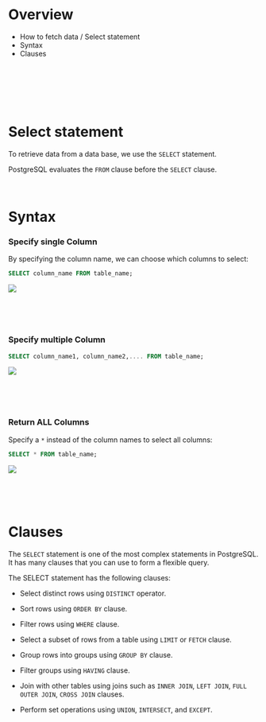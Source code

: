 # Overview

- How to fetch data / Select statement
- Syntax
- Clauses

&nbsp;

&nbsp;

&nbsp;

# Select statement

To retrieve data from a data base, we use the `SELECT` statement.

PostgreSQL evaluates the `FROM` clause before the `SELECT` clause.

&nbsp;

# Syntax

### Specify single Column

By specifying the column name, we can choose which columns to select:

```sql
SELECT column_name FROM table_name;
```

<img src="./assets/Select/select-single-column.jpg">

&nbsp;

&nbsp;

### Specify multiple Column

```sql
SELECT column_name1, column_name2,.... FROM table_name;
```

<img src="./assets/Select/select-multiple-columns.jpg">

&nbsp;

&nbsp;

### Return ALL Columns

Specify a `*` instead of the column names to select all columns:

```sql
SELECT * FROM table_name;
```

<img src="./assets/Select/select-all.jpg">

&nbsp;

&nbsp;

# Clauses

The `SELECT` statement is one of the most complex statements in PostgreSQL. It has many clauses that you can use to form a flexible query.

The SELECT statement has the following clauses:

- Select distinct rows using `DISTINCT` operator.

- Sort rows using `ORDER BY` clause.

- Filter rows using `WHERE` clause.

- Select a subset of rows from a table using `LIMIT` or `FETCH` clause.

- Group rows into groups using `GROUP BY` clause.

- Filter groups using `HAVING` clause.

- Join with other tables using joins such as `INNER JOIN`, `LEFT JOIN`, `FULL OUTER JOIN`, `CROSS JOIN` clauses.

- Perform set operations using `UNION`, `INTERSECT`, and `EXCEPT`.

&nbsp;

&nbsp;

&nbsp;
&nbsp;

&nbsp;
&nbsp;

&nbsp;
